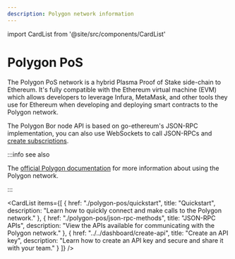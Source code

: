 ```yaml
---
description: Polygon network information
---
```


import CardList from '@site/src/components/CardList'

# Polygon PoS

The Polygon PoS network is a hybrid Plasma Proof of Stake side-chain to Ethereum. It's fully compatible with the Ethereum
virtual machine (EVM) which allows developers to leverage Infura, MetaMask, and other tools they use for Ethereum when
developing and deploying smart contracts to the Polygon network.

The Polygon Bor node API is based on go-ethereum's JSON-RPC implementation, you can also use WebSockets to call JSON-RPCs
and [create subscriptions](./how-to/subscribe-to-events.md).

:::info see also

The [official Polygon documentation](https://docs.polygon.technology) for more information about using the Polygon network.

:::

<CardList
  items={[
    {
      href: "./polygon-pos/quickstart",
      title: "Quickstart",
      description: "Learn how to quickly connect and make calls to the Polygon network."
    },
    {
      href: "./polygon-pos/json-rpc-methods",
      title: "JSON-RPC APIs",
      description: "View the APIs available for communicating with the Polygon network."
    },
    {
      href: "../../dashboard/create-api",
      title: "Create an API key",
      description: "Learn how to create an API key and secure and share it with your team."
    }
  ]}
/>